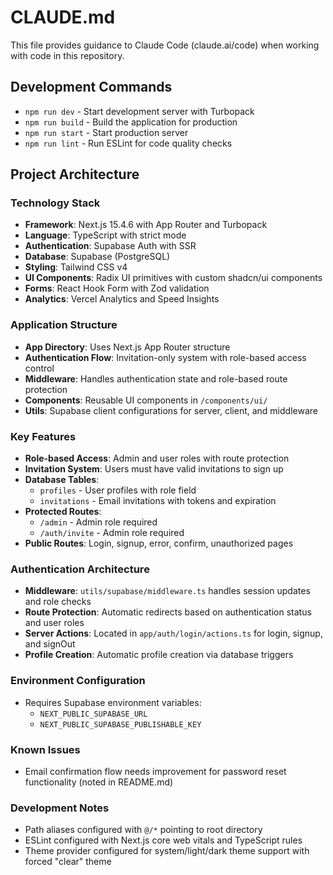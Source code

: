 # CLAUDE.md

This file provides guidance to Claude Code (claude.ai/code) when working with code in this repository.

## Development Commands

- `npm run dev` - Start development server with Turbopack
- `npm run build` - Build the application for production
- `npm run start` - Start production server
- `npm run lint` - Run ESLint for code quality checks

## Project Architecture

### Technology Stack
- **Framework**: Next.js 15.4.6 with App Router and Turbopack
- **Language**: TypeScript with strict mode
- **Authentication**: Supabase Auth with SSR
- **Database**: Supabase (PostgreSQL)
- **Styling**: Tailwind CSS v4
- **UI Components**: Radix UI primitives with custom shadcn/ui components
- **Forms**: React Hook Form with Zod validation
- **Analytics**: Vercel Analytics and Speed Insights

### Application Structure
- **App Directory**: Uses Next.js App Router structure
- **Authentication Flow**: Invitation-only system with role-based access control
- **Middleware**: Handles authentication state and role-based route protection
- **Components**: Reusable UI components in `/components/ui/`
- **Utils**: Supabase client configurations for server, client, and middleware

### Key Features
- **Role-based Access**: Admin and user roles with route protection
- **Invitation System**: Users must have valid invitations to sign up
- **Database Tables**: 
  - `profiles` - User profiles with role field
  - `invitations` - Email invitations with tokens and expiration
- **Protected Routes**:
  - `/admin` - Admin role required
  - `/auth/invite` - Admin role required
- **Public Routes**: Login, signup, error, confirm, unauthorized pages

### Authentication Architecture
- **Middleware**: `utils/supabase/middleware.ts` handles session updates and role checks
- **Route Protection**: Automatic redirects based on authentication status and user roles
- **Server Actions**: Located in `app/auth/login/actions.ts` for login, signup, and signOut
- **Profile Creation**: Automatic profile creation via database triggers

### Environment Configuration
- Requires Supabase environment variables:
  - `NEXT_PUBLIC_SUPABASE_URL`
  - `NEXT_PUBLIC_SUPABASE_PUBLISHABLE_KEY`

### Known Issues
- Email confirmation flow needs improvement for password reset functionality (noted in README.md)

### Development Notes
- Path aliases configured with `@/*` pointing to root directory
- ESLint configured with Next.js core web vitals and TypeScript rules
- Theme provider configured for system/light/dark theme support with forced "clear" theme